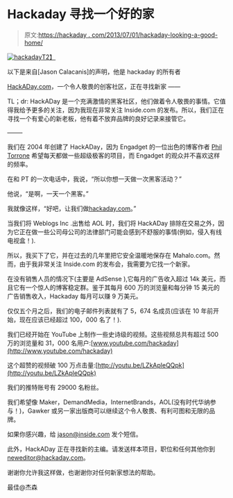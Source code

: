# Hackaday 寻找一个好的家

> 原文:[https://hackaday . com/2013/07/01/hackaday-looking-a-good-home/](https://hackaday.com/2013/07/01/hackaday-looking-for-a-good-home/)

[![hackaday](../Images/fe3a6a92b4c898c4130ae9d194439655.png)T2】](http://hackaday.com/wp-content/uploads/2013/07/hackaday.png)

以下是来自[Jason Calacanis]的声明，他是 hackaday 的所有者

[HackADay.com](http://hackaday.com/)，一个令人敬畏的创客社区，正在寻找新家
——

TL；dr: HackADay 是一个充满激情的黑客社区，他们做着令人敬畏的事情。它值得我给予更多的关注，因为我现在非常关注 Inside.com 的发布。所以，我们正在寻找一个有爱心的新老板，他有着不放弃品牌的良好记录来接管它。

——–

我们在 2004 年创建了 HackADay，因为 Engadget 的一位出色的博客作者 [Phil Torrone](https://twitter.com/ptorrone) 希望每天都做一些超级极客的项目，而 Engadget 的观众并不喜欢这样的频率。

在和 PT 的一次电话中，我说，“所以你想一天做一次黑客活动？”

他说，“是啊，一天一个黑客。”

我就像这样，“好吧，让我们做[hackaday.com](http://hackaday.com/)。”

当我们将 Weblogs Inc .出售给 AOL 时，我们将 HackADay 排除在交易之外，因为它正在做一些公司母公司的法律部门可能会感到不舒服的事情(例如，侵入有线电视盒！).

所以，我买下了它，并在过去的几年里把它安全温暖地保存在 Mahalo.com。然而，由于我非常关注 Inside.com 的发布会，我需要为它找一个新家。

在没有销售人员的情况下(主要是 AdSense ),它每月的广告收入超过 14k 美元，而且它有一个惊人的博客稳定群。鉴于其每月 600 万的浏览量和每分钟 15 美元的广告销售收入，Hackaday 每月可以赚 9 万美元。

仅仅五个月之后，我们的电子邮件列表就有了 5，674 名成员(应该在 10 年前开始，现在应该已经超过 100，000 名了！).

我们已经开始在 YouTube 上制作一些史诗级的视频。这些视频总共有超过 500 万的浏览量和 31，000 名用户:[www.youtube.com/hackaday](http://www.youtube.com/hackaday)

这个超赞的视频破 100 万点击量:[http://youtu.be/LZkApleQQpk](http://youtu.be/LZkApleQQpk)

我们的推特账号有 29000 名粉丝。

我们希望像 Maker，DemandMedia，InternetBrands，AOL(没有时代华纳参与！)，Gawker 或另一家出版商可以继续这个令人敬畏、有利可图和无限的品牌。

如果你感兴趣，给 jason@inside.com 发个短信。

此外，HackADay 正在寻找新的主编。请发送样本项目，职位和任何其他你到 neweditor@hackaday.com。

谢谢你允许我这样做，也谢谢你对任何新家想法的帮助。

最佳@杰森